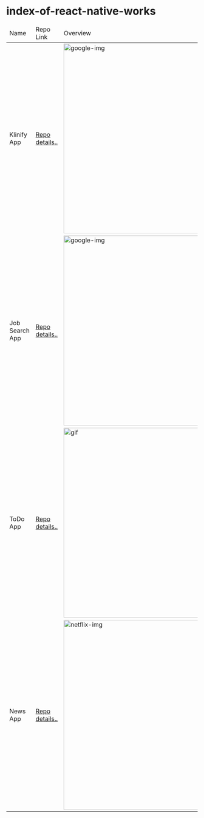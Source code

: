 # index-of-react-native-works
<!DOCTYPE html>
<html lang="en">
<head>
    <meta charset="UTF-8">
    <meta name="viewport" content="width=device-width, initial-scale=1.0">
</head>
<body>
    <table>
        <thead>
            <tr>
                <td>Name</td>
                <td>Repo Link</td>
                <td>Overview</td>
            </tr>
        </thead>
        <tbody>
          <tr>
                <td>Klinify App</td>
                <td><a href="https://github.com/sakkarakaya/RN-Klinify-App">Repo details..</a></td>
                <td><img src="https://user-images.githubusercontent.com/57039414/118707805-410e0e00-b81b-11eb-8278-25d7895bdbeb.png" alt="google-img"  style="height:500px"></td>
          </tr>
          <tr>
                <td>Job Search App</td>
                <td><a href="https://github.com/sakkarakaya/RN-Job-Search-App">Repo details..</a></td>
                <td><img src="" alt="google-img"  style="height:500px"></td>
           </tr>
           <tr>
                <td>ToDo App</td>
                <td><a href="https://github.com/sakkarakaya/rn-todo-app">Repo details..</a></td>
                <td><img src="" alt="gif"  style="height:500px"></td>
            </tr>
            <tr>
                <td>News App</td>
                <td><a href="https://github.com/sakkarakaya/RN-news-app">Repo details..</a></td>
                <td><img src="" alt="netflix-img"  style="height:500px"></td>
            </tr>
        </tbody>
    </table>
</body>
</html>
